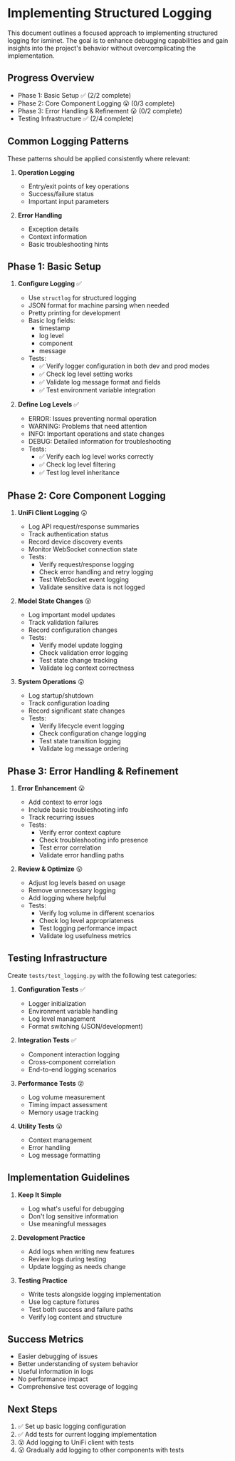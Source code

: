 # Implementing Structured Logging

This document outlines a focused approach to implementing structured logging for isminet. The goal is to enhance debugging capabilities and gain insights into the project's behavior without overcomplicating the implementation.

## Progress Overview
- Phase 1: Basic Setup ✅ (2/2 complete)
- Phase 2: Core Component Logging 😮 (0/3 complete)
- Phase 3: Error Handling & Refinement 😮 (0/2 complete)
- Testing Infrastructure ✅ (2/4 complete)

## Common Logging Patterns
These patterns should be applied consistently where relevant:

1. **Operation Logging**
   - Entry/exit points of key operations
   - Success/failure status
   - Important input parameters

2. **Error Handling**
   - Exception details
   - Context information
   - Basic troubleshooting hints

## Phase 1: Basic Setup

1. **Configure Logging** ✅
   - Use `structlog` for structured logging
   - JSON format for machine parsing when needed
   - Pretty printing for development
   - Basic log fields:
     - timestamp
     - log level
     - component
     - message
   - Tests:
     - ✅ Verify logger configuration in both dev and prod modes
     - ✅ Check log level setting works
     - ✅ Validate log message format and fields
     - ✅ Test environment variable integration

2. **Define Log Levels** ✅
   - ERROR: Issues preventing normal operation
   - WARNING: Problems that need attention
   - INFO: Important operations and state changes
   - DEBUG: Detailed information for troubleshooting
   - Tests:
     - ✅ Verify each log level works correctly
     - ✅ Check log level filtering
     - ✅ Test log level inheritance

## Phase 2: Core Component Logging

1. **UniFi Client Logging** 😮
   - Log API request/response summaries
   - Track authentication status
   - Record device discovery events
   - Monitor WebSocket connection state
   - Tests:
     - Verify request/response logging
     - Check error handling and retry logging
     - Test WebSocket event logging
     - Validate sensitive data is not logged

2. **Model State Changes** 😮
   - Log important model updates
   - Track validation failures
   - Record configuration changes
   - Tests:
     - Verify model update logging
     - Check validation error logging
     - Test state change tracking
     - Validate log context correctness

3. **System Operations** 😮
   - Log startup/shutdown
   - Track configuration loading
   - Record significant state changes
   - Tests:
     - Verify lifecycle event logging
     - Check configuration change logging
     - Test state transition logging
     - Validate log message ordering

## Phase 3: Error Handling & Refinement

1. **Error Enhancement** 😮
   - Add context to error logs
   - Include basic troubleshooting info
   - Track recurring issues
   - Tests:
     - Verify error context capture
     - Check troubleshooting info presence
     - Test error correlation
     - Validate error handling paths

2. **Review & Optimize** 😮
   - Adjust log levels based on usage
   - Remove unnecessary logging
   - Add logging where helpful
   - Tests:
     - Verify log volume in different scenarios
     - Check log level appropriateness
     - Test logging performance impact
     - Validate log usefulness metrics

## Testing Infrastructure

Create `tests/test_logging.py` with the following test categories:

1. **Configuration Tests** ✅
   - Logger initialization
   - Environment variable handling
   - Log level management
   - Format switching (JSON/development)

2. **Integration Tests** ✅
   - Component interaction logging
   - Cross-component correlation
   - End-to-end logging scenarios

3. **Performance Tests** 😮
   - Log volume measurement
   - Timing impact assessment
   - Memory usage tracking

4. **Utility Tests** 😮
   - Context management
   - Error handling
   - Log message formatting

## Implementation Guidelines

1. **Keep It Simple**
   - Log what's useful for debugging
   - Don't log sensitive information
   - Use meaningful messages

2. **Development Practice**
   - Add logs when writing new features
   - Review logs during testing
   - Update logging as needs change

3. **Testing Practice**
   - Write tests alongside logging implementation
   - Use log capture fixtures
   - Test both success and failure paths
   - Verify log content and structure

## Success Metrics

- Easier debugging of issues
- Better understanding of system behavior
- Useful information in logs
- No performance impact
- Comprehensive test coverage of logging

## Next Steps

1. ✅ Set up basic logging configuration
2. ✅ Add tests for current logging implementation
3. 😮 Add logging to UniFi client with tests
4. 😮 Gradually add logging to other components with tests
